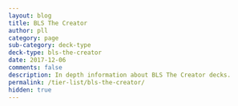 ```yaml
---
layout: blog
title: BLS The Creator
author: pll
category: page
sub-category: deck-type
deck-type: bls-the-creator
date: 2017-12-06
comments: false
description: In depth information about BLS The Creator decks.
permalink: /tier-list/bls-the-creator/ 
hidden: true
---
```








